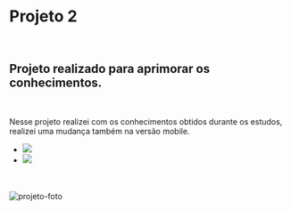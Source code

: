 
<h1> Projeto 2</h1>
<br>
<h2>Projeto realizado para aprimorar os conhecimentos.</h2>
<br>
<p>Nesse projeto realizei com os conhecimentos obtidos durante os estudos, realizei uma mudança também na versão mobile.
<ul>
   <li><img src="https://img.shields.io/badge/HTML5-E34F26?style=for-the-badge&logo=html5&logoColor=white"></li>
   <li><img src="https://img.shields.io/badge/CSS3-1572B6?style=for-the-badge&logo=css3&logoColor=white"></li>
</ul>
 <br>
 <br>
 
 <img src="https://github.com/TulioFarias/projeto-css/blob/master/img/d1.png?raw=true" alt="projeto-foto">
 
